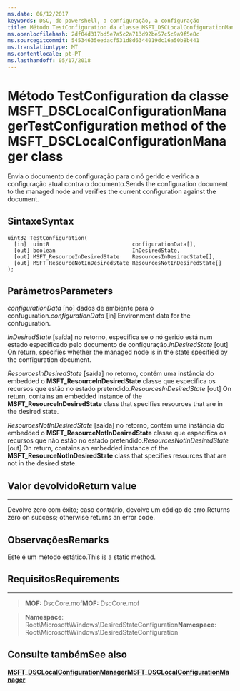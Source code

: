 ```yaml
---
ms.date: 06/12/2017
keywords: DSC, do powershell, a configuração, a configuração
title: Método TestConfiguration da classe MSFT_DSCLocalConfigurationManager
ms.openlocfilehash: 2df04d317bd5e7a5c2a713d92be57c5c9a9f5e8c
ms.sourcegitcommit: 54534635eedacf531d8d6344019dc16a50b8b441
ms.translationtype: MT
ms.contentlocale: pt-PT
ms.lasthandoff: 05/17/2018
---
```

# <a name="testconfiguration-method-of-the-msftdsclocalconfigurationmanager-class"></a><span data-ttu-id="11080-103">Método TestConfiguration da classe MSFT_DSCLocalConfigurationManager</span><span class="sxs-lookup"><span data-stu-id="11080-103">TestConfiguration method of the MSFT_DSCLocalConfigurationManager class</span></span>

<span data-ttu-id="11080-104">Envia o documento de configuração para o nó gerido e verifica a configuração atual contra o documento.</span><span class="sxs-lookup"><span data-stu-id="11080-104">Sends the configuration document to the managed node and verifies the current configuration against the document.</span></span>

<a name="syntax"></a><span data-ttu-id="11080-105">Sintaxe</span><span class="sxs-lookup"><span data-stu-id="11080-105">Syntax</span></span>
------

```mof
uint32 TestConfiguration(
  [in]  uint8                          configurationData[],
  [out] boolean                        InDesiredState,
  [out] MSFT_ResourceInDesiredState    ResourcesInDesiredState[],
  [out] MSFT_ResourceNotInDesiredState ResourcesNotInDesiredState[]
);
```

<a name="parameters"></a><span data-ttu-id="11080-106">Parâmetros</span><span class="sxs-lookup"><span data-stu-id="11080-106">Parameters</span></span>
----------

<span data-ttu-id="11080-107">*configurationData* \[no\] dados de ambiente para o confuguration.</span><span class="sxs-lookup"><span data-stu-id="11080-107">*configurationData* \[in\] Environment data for the confuguration.</span></span>

<span data-ttu-id="11080-108">*InDesiredState* \[saída\] no retorno, especifica se o nó gerido está num estado especificado pelo documento de configuração.</span><span class="sxs-lookup"><span data-stu-id="11080-108">*InDesiredState* \[out\] On return, specifies whether the managed node is in the state specified by the configuration document.</span></span>

<span data-ttu-id="11080-109">*ResourcesInDesiredState* \[saída\] no retorno, contém uma instância do embedded o **MSFT_ResourceInDesiredState** classe que especifica os recursos que estão no estado pretendido.</span><span class="sxs-lookup"><span data-stu-id="11080-109">*ResourcesInDesiredState* \[out\] On return, contains an embedded instance of the **MSFT_ResourceInDesiredState** class that specifies resources that are in the desired state.</span></span>

<span data-ttu-id="11080-110">*ResourcesNotInDesiredState* \[saída\] no retorno, contém uma instância do embedded o **MSFT_ResourceNotInDesiredState** classe que especifica os recursos que não estão no estado pretendido.</span><span class="sxs-lookup"><span data-stu-id="11080-110">*ResourcesNotInDesiredState* \[out\] On return, contains an embedded instance of the **MSFT_ResourceNotInDesiredState** class that specifies resources that are not in the desired state.</span></span>

## <a name="return-value"></a><span data-ttu-id="11080-111">Valor devolvido</span><span class="sxs-lookup"><span data-stu-id="11080-111">Return value</span></span>
------------

<span data-ttu-id="11080-112">Devolve zero com êxito; caso contrário, devolve um código de erro.</span><span class="sxs-lookup"><span data-stu-id="11080-112">Returns zero on success; otherwise returns an error code.</span></span>

## <a name="remarks"></a><span data-ttu-id="11080-113">Observações</span><span class="sxs-lookup"><span data-stu-id="11080-113">Remarks</span></span>

<span data-ttu-id="11080-114">Este é um método estático.</span><span class="sxs-lookup"><span data-stu-id="11080-114">This is a static method.</span></span>

## <a name="requirements"></a><span data-ttu-id="11080-115">Requisitos</span><span class="sxs-lookup"><span data-stu-id="11080-115">Requirements</span></span>
------------
><span data-ttu-id="11080-116">**MOF:** DscCore.mof</span><span class="sxs-lookup"><span data-stu-id="11080-116">**MOF:** DscCore.mof</span></span>

><span data-ttu-id="11080-117">**Namespace**: Root\Microsoft\Windows\DesiredStateConfiguration</span><span class="sxs-lookup"><span data-stu-id="11080-117">**Namespace**: Root\Microsoft\Windows\DesiredStateConfiguration</span></span>


## <a name="see-also"></a><span data-ttu-id="11080-118">Consulte também</span><span class="sxs-lookup"><span data-stu-id="11080-118">See also</span></span>


[<span data-ttu-id="11080-119">**MSFT_DSCLocalConfigurationManager**</span><span class="sxs-lookup"><span data-stu-id="11080-119">**MSFT_DSCLocalConfigurationManager**</span></span>](msft-dsclocalconfigurationmanager.md)